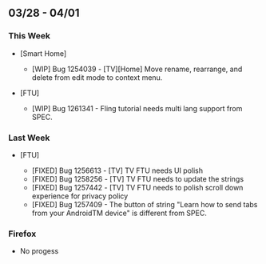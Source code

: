 ## 03/28 - 04/01 ##

### This Week ###

* [Smart Home]

  - [WIP] Bug 1254039 - [TV][Home] Move rename, rearrange, and delete from edit mode to context menu.

* [FTU]

  - [WIP] Bug 1261341 - Fling tutorial needs multi lang support from SPEC.

### Last Week ###
* [FTU]

  - [FIXED] Bug 1256613 - [TV] TV FTU needs UI polish
  - [FIXED] Bug 1258256 - [TV] TV FTU needs to update the strings
  - [FIXED] Bug 1257442 - [TV] TV FTU needs to polish scroll down experience for privacy policy
  - [FIXED] Bug 1257409 - The button of string "Learn how to send tabs from your AndroidTM device" is different from SPEC.

### Firefox ###
- No progess

